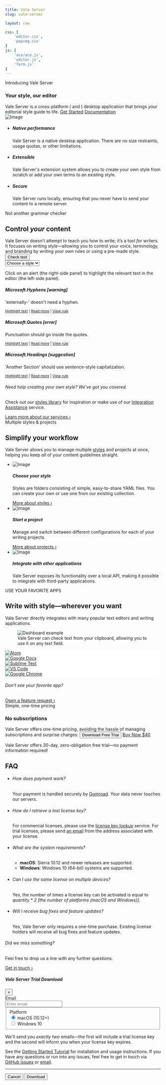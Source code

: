 ```yaml
---
title: Vale Server
slug: vale-server

layout: raw

css: [
    'editor.css',
    'popimg.css'
]
js: [
    'ace/ace.js',
    'editor.js',
    'form.js'
]
---
```

<section class="pb-0">
   <div class="container">
      <div class="row justify-content-center text-center section-intro mb-0">
         <div class="col-12 col-md-9 col-lg-8 pb-3">
            <span class="title-decorative">Introducing Vale Server</span>
            <h3 class="display-4">Your style, our editor</h3>
            <span class="lead">
            Vale Server is a cross-platform (<i class="fab fa-apple"></i> and <i class="fab fa-windows"></i>)
            desktop application that brings <i>your</i> editorial style guide to
            life.
            </span>
            <a href="#puchase" class="btn btn-lg btn-success">Get Started</a>
            <a href="https://errata-ai.github.io/vale-server/docs/about.html" class="btn btn-lg btn-link">Documentation <i class="icon-chevron-right"></i></a>
         </div>
         <div class="justify-content-center text-center">
            <div class="popover-image">
                  <div
                    class="popover-hotspot bg-warning animated infinite pulse"
                    style="top: 40%; left: 25%;"
                    data-toggle="tooltip"
                    data-html="true"
                    title="Use your favorite applications&mdash;Vale Server can run on your clipboard or through one of its third-party integrations."><i class="fas fa-info"></i>
                  </div>
                  <div
                    class="popover-hotspot bg-danger animated infinite pulse"
                    style="top: 10%; left: 73%;"
                    data-toggle="tooltip"
                    data-html="true"
                    title="Vale Server is a <i>native</i> desktop application, allowing it to seemlessly integrate into your environment."><i class="fas fa-info"></i>
                  </div>
                  <div
                    class="popover-hotspot bg-info animated infinite pulse"
                    style="top: 80%; left: 70%;"
                    data-toggle="tooltip"
                    title="Bring your style guide to life: Vale Server helps you ensure that your writing is clear, concise, and on-brand."><i class="fas fa-info"></i>
                  </div>
                  <img src="/img/vale-server/desktop.png" alt="Image" class="img-fluid">
            </div>
         </div>
      <!--end of row-->
      </div>
   </div>
   <!--end of container-->
</section>

<section>
    <div class="container">
        <!--end of row-->
        <ul class="row feature-list">
            <li class="col-12 col-md-4">
                <i class="icon-tv h1 text-teal"></i>
                <h5>Native performance</h5>
                <p>
                    Vale Server is a native desktop application. There are no
                    size restraints, usage quotas, or other limitations.
                </p>
            </li>
            <!--end of col-->
            <li class="col-12 col-md-4">
                <i class="icon-cog h1 text-teal"></i>
                <h5>Extensible</h5>
                <p>
                    Vale Server's extension system allows you to create your own
                    style from scratch or add your own terms to an existing style.
                </p>
            </li>
            <!--end of col-->
            <li class="col-12 col-md-4">
                <i class="icon-lock h1 text-teal"></i>
                <h5>Secure</h5>
                <p>
                    Vale Server runs locally, ensuring that you never have
                    to send your content to a remote server.
                </p>
            </li>
            <!--end of col-->
        </ul>
        <!--end of row-->
    </div>
    <!--end of container-->
</section>


<section>
    <div class="container">
        <div class="row justify-content-center text-center section-intro">
            <div class="col-12 col-md-9 col-lg-8">
                <span class="title-decorative">Not another grammar checker</span>
                <h2 class="display-4">Control <i>your</i> content</h2>
                <span class="lead">
                    Vale Server doesn’t attempt to teach you how to write; it’s a tool <i>for</i> writers. It focuses on writing <i>style</i>&mdash;allowing you to control your voice, terminology, and branding by writing your own rules or using a pre-made style.
                </span>
                <div class="container">
                  <div class="row justify-content-center">
                    <div class="col-lg-6"><!--width is set by this div -->
                      <div class="input-group mb-3">
                          <div class="input-group-prepend">
                            <button id="lint" class="btn btn-success" type="button"><i class="fas fa-check"></i> Check text</button>
                          </div>
                          <select class="custom-select" id="styles">
                            <option selected>Choose a style</option>
                            <option value="0">Microsoft</option>
                            <option value="1">proselint</option>
                            <option value="2">Joblint</option>
                          </select>
                        </div>
                    </div>
                  </div>
                </div>
                <p id="style-info" class="small pt-2">
                    Click on an alert (the right-side panel) to highlight the relevant text in the editor (the left-side panel).
                </p>
            </div>
            <!--end of col-->
        </div>
        <!--end of row-->
        <div class="row justify-content-center">
            <div class="col-sm-6" id="htmPane">
                <div class="inner jumbotron" id="htmEditor"></div>
            </div>
            <div class="col-sm-6">
                <div id="alerts" class="list-group">
                  <div class="list-group-item flex-column align-items-start list-group-item-warning">
                    <div class="d-flex w-100 justify-content-between">
                      <h5 class="mb-1">Microsoft.Hyphens [warning]</h5>
                    </div>
                    <p class="mb-1">'externally-' doesn't need a hyphen.</p>
                    <small>
                        <a id="0" class="rule" href="#">Highlight text</a> |
                        <a href="https://docs.microsoft.com/en-us/style-guide/punctuation/dashes-hyphens/hyphens" target="_blank">Read more</a> |
                        <a href="https://github.com/errata-ai/Microsoft/blob/master/Microsoft/Hyphens.yml" target="_blank">View rule</a>
                    </small>
                  </div>
                  <div class="list-group-item flex-column align-items-start list-group-item-danger">
                    <div class="d-flex w-100 justify-content-between">
                      <h5 class="mb-1">Microsoft.Quotes [error]</h5>
                    </div>
                    <p class="mb-1">Punctuation should go inside the quotes.</p>
                    <small>
                        <a id="1" class="rule" href="#">Highlight text</a> |
                        <a href="https://docs.microsoft.com/en-us/style-guide/punctuation/quotation-marks" target="_blank">Read more</a> |
                        <a href="https://github.com/errata-ai/Microsoft/blob/master/Microsoft/Quotes.yml" target="_blank">View rule</a>
                    </small>
                  </div>
                  <div class="list-group-item flex-column align-items-start list-group-item-info">
                    <div class="d-flex w-100 justify-content-between">
                      <h5 class="mb-1">Microsoft.Headings [suggestion]</h5>
                    </div>
                    <p class="mb-1">'Another Section' should use sentence-style capitalization.</p>
                    <small>
                        <a id="2" class="rule" href="#">Highlight text</a> |
                        <a href="https://docs.microsoft.com/en-us/style-guide/capitalization" target="_blank">Read more</a> |
                        <a href="https://github.com/errata-ai/Microsoft/blob/master/Microsoft/Headings.yml" target="_blank">View rule</a>
                    </small>
                  </div>
                </div>
            </div>
        </div>
        <!--end of row-->
        <div class="row justify-content-center text-center section-outro">
            <div class="col-lg-4 col-md-5">
                <h6>Need help creating your own style? We've got you covered.</h6>
                <p class="f5 text-gray">
                    Check out our <a href="https://github.com/errata-ai/styles">styles library</a> for inspiration or make use of our <a href="/services/">Integration Assistance</a> service.
                </p>
                <a href="/services/">Learn more about our services &rsaquo;</a>
            </div>
            <!--end of col-->
        </div>
    </div>
    <!--end of container-->
</section>

<section>
    <div class="container">
        <div class="row justify-content-center text-center section-intro">
            <div class="col-12 col-md-9 col-lg-8">
                <span class="title-decorative">Multiple styles &amp; projects</span>
                <h2 class="display-4">Simplify your workflow</h2>
                <span class="lead">
                    Vale Server allows you to manage multiple <a href="https://errata-ai.github.io/vale/styles/">styles</a> and projects
                    at once, helping you keep <i>all</i> of your content guidelines straight.
                </span>
            </div>
            <!--end of col-->
        </div>
        <!--end of row-->
        <ul class="feature-list feature-list-lg">
            <li class="row justify-content-around align-items-center">
                <div class="col-12 col-md-6 col-lg-5">
                    <img alt="Image" src="/img/vale-server/styles.png" class="img-fluid" data-action="zoom">
                </div>
                <!--end of col-->
                <div class="col-12 col-md-6 col-lg-5">
                    <h5>Choose your style</h5>
                    <p>
                    Styles are folders consisting of simple, easy-to-share YAML files. You can create your own or use one from our existing collection.
                    </p>
                    <a href="https://errata-ai.github.io/vale-server/docs/style">More about styles ›</a>
                </div>
                <!--end of col-->
            </li>
            <li class="row justify-content-around align-items-center">
                <div class="col-12 col-md-6 col-lg-5 order-lg-2">
                    <img alt="Image" src="/img/vale-server/projects.png" class="img-fluid" data-action="zoom">
                </div>
                <!--end of col-->
                <div class="col-12 col-md-6 col-lg-5">
                    <h5>Start a project</h5>
                    <p>
                        Manage and switch between different configurations for each of your writing projects.
                    </p>
                    <a href="https://errata-ai.github.io/vale-server/docs/ui#projects">More about projects ›</a>
                </div>
                <!--end of col-->
            </li>
            <li class="row justify-content-around align-items-center">
                <div class="col-12 col-md-6 col-lg-5">
                    <img alt="Image" src="/img/vale-server/general.png" class="img-fluid" data-action="zoom">
                </div>
                <!--end of col-->
                <div class="col-12 col-md-6 col-lg-5">
                    <h5>Integrate with other applications</h5>
                    <p>
                        Vale Server exposes its functionality over a local API, making it
                        possible to integrate with third-party applications.
                    </p>
                </div>
                <!--end of col-->
            </li>
        </ul>
    </div>
    <!--end of container-->
</section>

<section>
    <div class="container">
        <div class="row justify-content-center text-center section-intro">
            <div class="col-12 col-md-9 col-lg-8">
                <span class="title-decorative">USE YOUR FAVORITE APPS</span>
                <h2 class="display-4">Write with style&mdash;wherever you want</h2>
                <span class="lead">Vale Server directly integrates with many popular text editors and writing applications.</span>
            </div>
            <div class="col-10">
                <figure class="figure">
                  <img alt="Dashboard example" src="/img/vale-server/clip.png" class="img-fluid box-shadow rounded" data-action="zoom">
                  <figcaption class="figure-caption text-center pt-2">Vale Server can check text from your clipboard, allowing you to use it on any text field.</figcaption>
                </figure>
                <!--end of video cover-->
            </div>
            <!--end of col-->
        </div>
        <div class="text-center mt-5">
            <div class="apps-cluster d-flex flex-wrap flex-justify-center pb-6">
                <div data-toggle="tooltip" title="Atom" class="CircleBadge CircleBadge--medium CircleBadge--feature" style="background-color: #FFF;">
                    <a href="https://errata-ai.github.io/vale-server/docs/atom">
                        <img src="/img/atom.png" alt="Atom" class="CircleBadge-icon">
                    </a>
                </div>
                <div data-toggle="tooltip" title="Google Docs" class="CircleBadge CircleBadge--medium CircleBadge--feature" style="background-color: #FFF;">
                    <a href="https://errata-ai.github.io/vale-server/docs/gdocs">
                        <img src="/img/gdocs.png" alt="Google Docs" class="CircleBadge-icon" style="max-width: 80%;">
                    </a>
                </div>
                <div data-toggle="tooltip" title="Sublime Text" class="CircleBadge CircleBadge--medium CircleBadge--feature" style="background-color: #FFF;">
                    <a href="https://errata-ai.github.io/vale-server/docs/st3">
                        <img src="/img/sublime.png" alt="Sublime Text" class="CircleBadge-icon">
                    </a>
                </div>
                <div data-toggle="tooltip" title="Visual Studio Code" class="CircleBadge CircleBadge--medium CircleBadge--feature" style="background-color: #FFF;">
                    <a href="https://errata-ai.github.io/vale-server/docs/vscode">
                        <img src="/img/code.png" alt="VS Code" class="CircleBadge-icon">
                    </a>
                </div>
                <div data-toggle="tooltip" title="Google Chrome" class="CircleBadge CircleBadge--medium CircleBadge--feature" style="background-color: #FFF;">
                    <a href="https://errata-ai.github.io/vale-server/docs/chrome">
                        <img src="/img/chrome.png" alt="Google Chrome" class="CircleBadge-icon">
                    </a>
                </div>
            </div>
        </div>
        <!--end of row-->
        <div class="row justify-content-center text-center section-outro">
            <div class="col-lg-4 col-md-5">
                <h6>Don't see your favorite app?</h6>
                <a href="https://github.com/errata-ai/vale/issues/new">Open a feature request &rsaquo;</a>
            </div>
        </div>
    </div>
</section>

<section id="puchase" class="pb-0">
    <div class="container">
        <div class="row justify-content-center text-center section-intro">
            <div class="col-12 col-md-9 col-lg-8">
                <span class="title-decorative">Simple, one-time pricing</span>
                <h3 class="display-4">No subscriptions</h3>
                <span class="lead">Vale Server offers one-time pricing, avoiding the hassle of managing subscriptions and surprise charges.</span>
                <button id="trial-btn" type="button" data-toggle="modal" data-target="#exampleModal" class="btn btn-success btn-lg">Download Free Trial</button>
                <a class="btn btn-info btn-lg" href="https://gum.co/tfzHE" target="_blank">Buy Now $40</a>
                <p id="trial-text" class="small mt-3">
                    Vale Server offers 30-day, zero-obligation free trial&mdash;no payment information required!
                </p>
            </div>
        </div>
    </div>
</section>

<section id="faq" class="bg-white pt-0">
    <div class="container">
        <div class="row justify-content-center section-intro">
            <div class="col-auto">
                <h2 class="h1">FAQ</h2>
            </div>
            <!--end of col-->
        </div>
        <!--end of row-->
        <ul class="row feature-list feature-list-sm justify-content-center">
            <li class="col-12 col-md-6 col-lg-5">
                <div class="card">
                    <div class="card-body">
                        <h6>How does payment work?</h6>
                        <p>
                            Your payment is handled securely by <a href="https://help.gumroad.com/article/147-safe-buying-on-gumroad">Gumroad</a>. Your data never touches our servers.
                        </p>
                    </div>
                </div>
            </li>
            <li class="col-12 col-md-6 col-lg-5">
                <div class="card">
                    <div class="card-body">
                        <h6>How do I retrieve a lost license key?</h6>
                        <p>
                            For commercial licenses, please use the <a href="https://gumroad.com/license-key-lookup">license key lookup</a> service. For trial licenses, please send <a href="mailto:support@errata.ai">an email</a> from the address associated with your license.
                        </p>
                    </div>
                </div>
            </li>
            <li class="col-12 col-md-6 col-lg-5">
                <div class="card">
                    <div class="card-body">
                        <h6>What are the system requirements?</h6>
                        <ul>
                            <li><b>macOS</b>: Sierra 10.12 and newer releases are supported.</li>
                            <li><b>Windows</b>: Windows 10 (64-bit) systems are supported.</li>
                        </ul>
                    </div>
                </div>
            </li>
            <li class="col-12 col-md-6 col-lg-5">
                <div class="card">
                    <div class="card-body">
                        <h6>Can I use the same license on multiple devices?</h6>
                        <p>
                            Yes, the number of times a license key can be activated is equal to <i>quantity * 2 [the number of platforms (macOS and Windows)]</i>.
                        </p>
                    </div>
                </div>
            </li>
            <li class="col-12 col-md-6 col-lg-5">
                <div class="card">
                    <div class="card-body">
                        <h6>Will I receive bug fixes and feature updates?</h6>
                        <p>
                            Yes, Vale Server only requires a one-time purchase. Existing license holders will receive all bug fixes and feature updates.
                        </p>
                    </div>
                </div>
            </li>
        </ul>
        <div class="row justify-content-center text-center section-outro">
            <div class="col-lg-4 col-md-5">
                <h6>Did we miss something?</h6>
                <p>Feel free to drop us a line with any further questions.</p>
                <a href="mailto:support@errata.ai">Get in touch &rsaquo;</a>
            </div>
        </div>
    </div>
</section>

<!-- Modal -->
<div class="modal fade" id="exampleModal" tabindex="-1" role="dialog" aria-labelledby="exampleModalLabel" aria-hidden="true">
  <div class="modal-dialog modal-dialog-centered" role="document">
    <div class="modal-content">
      <div class="modal-header">
        <h5 class="modal-title" id="exampleModalLabel">Vale Server Trial Download</h5>
        <button type="button" class="close" data-dismiss="modal" aria-label="Close">
          <span aria-hidden="true">&times;</span>
        </button>
      </div>
      <div class="modal-body">
        <form id="trial">
          <div class="form-group row">
            <label for="exampleInputEmail1" class="col-sm-2 col-form-label">Email</label>
            <div class="col-sm-10">
                <input id="exampleInputEmail1" type="email" name="email" class="form-control" aria-describedby="emailHelp" placeholder="Enter email" required>
            </div>
          </div>
          <fieldset class="form-group">
            <div class="row">
              <label class="col-sm-2 pt-0">Platform</label>
              <div class="col-sm-10">
                <div class="form-check">
                  <input class="form-check-input" type="radio" name="gridRadios" id="mac" value="option1" checked>
                  <label class="form-check-label" for="mac">
                    <i class="fab fa-apple"></i> macOS (10.12+)
                  </label>
                </div>
                <div class="form-check">
                  <input class="form-check-input" type="radio" name="gridRadios" id="win" value="option2">
                  <label class="form-check-label" for="win">
                    <i class="fab fa-windows"></i> Windows 10
                  </label>
                </div>
              </div>
            </div>
          </fieldset>
          <p>
            We'll send you <i>exactly two</i> emails&mdash;the first will include a trial license key and the second will inform you when your license key expires.
          </p>
          <p>See the <a target="_blank" href="https://errata-ai.github.io/vale-server/docs/install">Getting Started Tutorial</a> for installation and usage instructions. If you have any questions or run into any issues, feel free to get in touch via <a target="_blank" href="https://github.com/errata-ai/vale-server/issues">GitHub issues</a> or <a target="_blank" href="mailto:support@errata.ai">email</a>.</p>
          <hr>
          <div class="float-right">
            <button type="button" class="btn btn-secondary" data-dismiss="modal">Cancel</button>
            <button id="download-submit" type="submit" class="btn btn-success">Download</button>
          </div>
        </form>
      </div>
    </div>
  </div>
</div>
